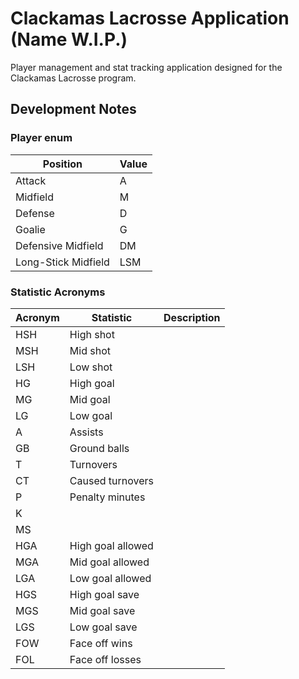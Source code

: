 # Clackamas Lacrosse Application (Name W.I.P.)
Player management and stat tracking application designed for the Clackamas Lacrosse program.

## Development Notes

### Player enum
| Position | Value |
|---|---|
| Attack | A |
| Midfield |M |
| Defense | D |
| Goalie | G |
| Defensive Midfield |DM|
| Long-Stick Midfield | LSM |

### Statistic Acronyms
| Acronym | Statistic | Description |
|---|---|---|
| HSH | High shot | |
| MSH | Mid shot | |
| LSH | Low shot| |
| HG | High goal| |
| MG | Mid goal | |
| LG | Low goal | |
| A | Assists | |
| GB | Ground balls | |
| T | Turnovers | |
| CT | Caused turnovers | |
| P | Penalty minutes | |
| K | | |
| MS | | |
| HGA | High goal allowed | |
| MGA | Mid goal allowed | |
| LGA | Low goal allowed | |
| HGS | High goal save | |
| MGS | Mid goal save | |
| LGS | Low goal save | |
| FOW | Face off wins |
| FOL | Face off losses |
